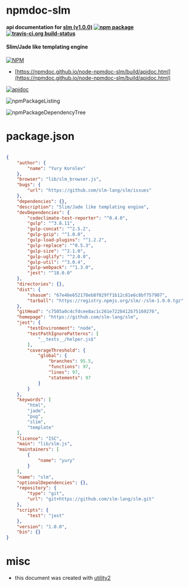 # npmdoc-slm

#### api documentation for  [slm (v1.0.0)](https://github.com/slm-lang/slm)  [![npm package](https://img.shields.io/npm/v/npmdoc-slm.svg?style=flat-square)](https://www.npmjs.org/package/npmdoc-slm) [![travis-ci.org build-status](https://api.travis-ci.org/npmdoc/node-npmdoc-slm.svg)](https://travis-ci.org/npmdoc/node-npmdoc-slm)

#### Slim/Jade like templating engine

[![NPM](https://nodei.co/npm/slm.png?downloads=true&downloadRank=true&stars=true)](https://www.npmjs.com/package/slm)

- [https://npmdoc.github.io/node-npmdoc-slm/build/apidoc.html](https://npmdoc.github.io/node-npmdoc-slm/build/apidoc.html)

[![apidoc](https://npmdoc.github.io/node-npmdoc-slm/build/screenCapture.buildCi.browser.%252Ftmp%252Fbuild%252Fapidoc.html.png)](https://npmdoc.github.io/node-npmdoc-slm/build/apidoc.html)

![npmPackageListing](https://npmdoc.github.io/node-npmdoc-slm/build/screenCapture.npmPackageListing.svg)

![npmPackageDependencyTree](https://npmdoc.github.io/node-npmdoc-slm/build/screenCapture.npmPackageDependencyTree.svg)



# package.json

```json

{
    "author": {
        "name": "Yury Korolev"
    },
    "browser": "lib/slm_browser.js",
    "bugs": {
        "url": "https://github.com/slm-lang/slm/issues"
    },
    "dependencies": {},
    "description": "Slim/Jade like templating engine",
    "devDependencies": {
        "codeclimate-test-reporter": "^0.4.0",
        "gulp": "^3.8.11",
        "gulp-concat": "^2.5.2",
        "gulp-gzip": "^1.0.0",
        "gulp-load-plugins": "^1.2.2",
        "gulp-replace": "^0.5.3",
        "gulp-size": "^2.1.0",
        "gulp-uglify": "^2.0.0",
        "gulp-util": "^3.0.4",
        "gulp-webpack": "^1.3.0",
        "jest": "^18.0.0"
    },
    "directories": {},
    "dist": {
        "shasum": "67e46e652178eb8f029ff1b12c81e6c8bf757907",
        "tarball": "https://registry.npmjs.org/slm/-/slm-1.0.0.tgz"
    },
    "gitHead": "c7505a0c4cfdcee8ac1c261e7228412b75169276",
    "homepage": "https://github.com/slm-lang/slm",
    "jest": {
        "testEnvironment": "node",
        "testPathIgnorePatterns": [
            "__tests__/helper.js$"
        ],
        "coverageThreshold": {
            "global": {
                "branches": 95.5,
                "functions": 97,
                "lines": 97,
                "statements": 97
            }
        }
    },
    "keywords": [
        "html",
        "jade",
        "pug",
        "slim",
        "template"
    ],
    "license": "ISC",
    "main": "lib/slm.js",
    "maintainers": [
        {
            "name": "yury"
        }
    ],
    "name": "slm",
    "optionalDependencies": {},
    "repository": {
        "type": "git",
        "url": "git+https://github.com/slm-lang/slm.git"
    },
    "scripts": {
        "test": "jest"
    },
    "version": "1.0.0",
    "bin": {}
}
```



# misc
- this document was created with [utility2](https://github.com/kaizhu256/node-utility2)
